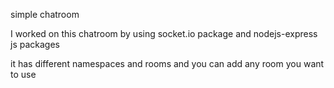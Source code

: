 simple chatroom

I worked on this chatroom by using socket.io package and nodejs-express js packages

it has different namespaces and rooms and you can add any room you want to use
